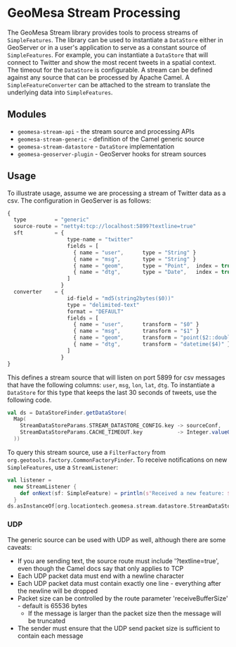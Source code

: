 # GeoMesa Stream Processing

The GeoMesa Stream library provides tools to process streams of
`SimpleFeatures`.  The library can be used to instantiate a
`DataStore` either in GeoServer or in a user's application to serve
as a constant source of `SimpleFeatures`.  For example, you
can instantiate a `DataStore` that will connect to Twitter and
show the most recent tweets in a spatial context.  The timeout for
the `DataStore` is configurable.  A stream can be defined against
any source that can be processed by Apache Camel.  A `SimpleFeatureConverter`
can be attached to the stream to translate the underlying data into
`SimpleFeatures`.

## Modules
 * `geomesa-stream-api` - the stream source and processing APIs
 * `geomesa-stream-generic` - definition of the Camel generic source
 * `geomesa-stream-datastore` - `DataStore` implementation
 * `geomesa-geoserver-plugin` - GeoServer hooks for stream sources
 
## Usage

To illustrate usage, assume we are processing a stream of Twitter data
as a csv.  The configuration in GeoServer is as follows:


```javascript
{
  type         = "generic"
  source-route = "netty4:tcp://localhost:5899?textline=true"
  sft          = {
                   type-name = "twitter"
                   fields = [
                     { name = "user",      type = "String" }
                     { name = "msg",       type = "String" }
                     { name = "geom",      type = "Point",  index = true, srid = 4326, default = true }
                     { name = "dtg",       type = "Date",   index = true }
                   ]
                 }
  converter    = {
                   id-field = "md5(string2bytes($0))"
                   type = "delimited-text"
                   format = "DEFAULT"
                   fields = [
                     { name = "user",      transform = "$0" }
                     { name = "msg",       transform = "$1" }
                     { name = "geom",      transform = "point($2::double, $3::double)" }
                     { name = "dtg",       transform = "datetime($4)" }
                   ]
                 }
}
```   

This defines a stream source that will listen on port 5899 for csv messages
that have the  following columns: `user`, `msg`, `lon`, `lat`, `dtg`.  To instantiate
a `DataStore` for this type that keeps the last 30 seconds of tweets, use the following code.

```scala
val ds = DataStoreFinder.getDataStore(
  Map(
    StreamDataStoreParams.STREAM_DATASTORE_CONFIG.key -> sourceConf,
    StreamDataStoreParams.CACHE_TIMEOUT.key           -> Integer.valueOf(30)
  ))
```

To query this stream source, use a `FilterFactory` from `org.geotools.factory.CommonFactoryFinder`.
To receive notifications on new `SimpleFeatures`, use a `StreamListener`:

```scala
val listener = 
  new StreamListener {
    def onNext(sf: SimpleFeature) = println(s"Received a new feature: ${sf.getID}")
  }
ds.asInstanceOf[org.locationtech.geomesa.stream.datastore.StreamDataStore].registerListener(listener)
```
### UDP

The generic source can be used with UDP as well, although there are some caveats:

* If you are sending text, the source route must include '?textline=true', even though the Camel docs say that only applies to TCP
* Each UDP packet data must end with a newline character
* Each UDP packet data must contain exactly one line - everything after the newline will be dropped
* Packet size can be controlled by the route parameter 'receiveBufferSize' - default is 65536 bytes
  * If the message is larger than the packet size then the message will be truncated
* The sender must ensure that the UDP send packet size is sufficient to contain each message

